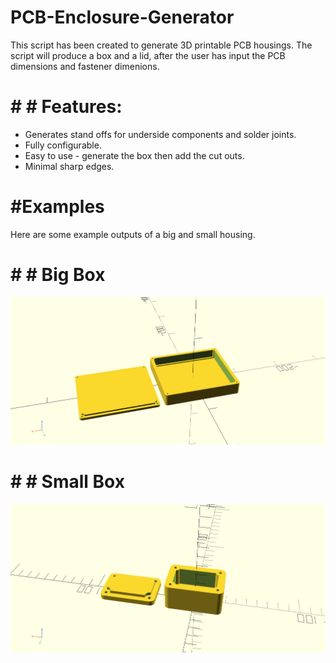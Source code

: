 # PCB-Enclosure-Generator
This script has been created to generate 3D printable PCB housings.
The script will produce a box and a lid, after the user has input the
PCB dimensions and fastener dimenions.

# # # Features:
- Generates stand offs for underside components and solder joints.
- Fully configurable.
- Easy to use - generate the box then add the cut outs.
- Minimal sharp edges.

# #Examples
Here are some example outputs of a big and small housing.
# # # Big Box
![Example big box](/images/big_box.png)
# # # Small Box
![Example small box](/images/small_box.png)
